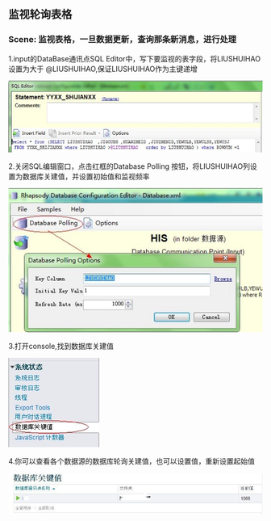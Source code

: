 ## 监视轮询表格 ##

### Scene: 监视表格，一旦数据更新，查询那条新消息，进行处理 ###

1.input的DataBase通讯点SQL Editor中，写下要监视的表字段，将LIUSHUIHAO 设置为大于 @LIUSHUIHAO,保证LIUSHUIHAO作为主键递增

![](https://github.com/chzhoudy/blog/blob/master/Rhapsody%20v6/Img/4-1.jpg)

2.关闭SQL编辑窗口，点击红框的Database Polling 按钮，将LIUSHUIHAO列设置为数据库关建值，并设置初始值和监视频率

![](https://github.com/chzhoudy/blog/blob/master/Rhapsody%20v6/Img/4-2.jpg)

3.打开console,找到数据库关建值

![](https://github.com/chzhoudy/blog/blob/master/Rhapsody%20v6/Img/4-3.jpg)

4.你可以查看各个数据源的数据库轮询关建值，也可以设置值，重新设置起始值

![](https://github.com/chzhoudy/blog/blob/master/Rhapsody%20v6/Img/4-4.jpg)